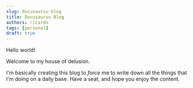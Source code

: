 ```yaml
---
slug: docusaurus-blog
title: Docusaurus Blog
authors: ricardo
tags: [personal]
draft: true
---
```


Hello world!

Welcome to my house of delusion.

I'm basically creating this blog to *force* me to write down all the things that I'm doing on a daily base.
Have a seat, and hope you enjoy the content.

<!-- truncate -->
